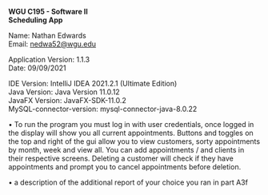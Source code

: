 <B>WGU C195 - Software II<br />
Scheduling App<br /></b>

Name: Nathan Edwards <br />
Email: nedwa52@wgu.edu<br />

Application Version: 1.1.3<br />
Date: 09/09/2021<br />

IDE Version: IntelliJ IDEA 2021.2.1 (Ultimate Edition)<br />
Java Version: Java Version 11.0.12<br />
JavaFX Version: JavaFX-SDK-11.0.2<br />
MySQL-connector-version: mysql-connector-java-8.0.22<br />


• To run the program you must log in with user credentials, once logged in the display will show you all current appointments.
Buttons and toggles on the top and right of the gui allow you to view customers, sorty appointments by month, week and view all.
You can add appointments / and clients in their respective screens. Deleting a customer will check if they have appointments and prompt
you to cancel appointments before deletion.

• a description of the additional report of your choice you ran in part A3f
